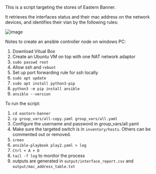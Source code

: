 This is a script targeting the stores of Eastern Banner.

It retrieves the interfaces status and their mac address on the network devices, and identifies their vlan by the following rules: 

![image](https://github.com/jackytsuiaa/port-mapping-planner/assets/98607668/66365d98-353a-43d5-83c1-2c06253c928c)

Notes to create an ansible controller node on windows PC:
1. Download Vitual Box
2. Create an Ubuntu VM on top with one NAT network adaptor
3. `sudo passwd root`
4. Allow ssh and `reboot`
5. Set up port forwarding rule for ssh locally
6. `sudo apt update`
7. `sudo apt install python3-pip`
8. `python3 -m pip install ansible`
9. `ansible --version`

To run the script:
1. `cd eastern-banner`
2. `cp group_vars/all-copy.yaml group_vars/all.yaml`
3. Configure the username and password in group_vars/all.yaml
5. Make sure the targeted switch is in `inventory/hosts`. Others can be commented out or removed.
6. `sreen`
7. `ansible-playbook play2.yaml > log`
8. `Ctrl + A + D`
9. `tail -f log` to monitor the process
10. outputs are generated in `output/interface_report.csv` and `output/mac_address_table.txt`


